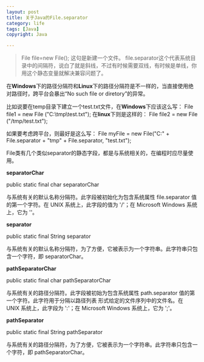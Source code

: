 ```yaml
---
layout: post
title: 关于Java的File.separator
category: life
tags: [Java]
copyright: Java

---
```


> File file=new File(); 这句是新建一个文件。
> file.separator这个代表系统目录中的间隔符，说白了就是斜线，不过有时候需要双线，有时候是单线，你用这个静态变量就解决兼容问题了。

 

在**Windows**下的路径分隔符和**Linux**下的路径分隔符是不一样的，当直接使用绝对路径时，跨平台会暴出“No such file or diretory”的异常。

比如说要在temp目录下建立一个test.txt文件，在**Windows**下应该这么写：
File file1 = new File ("C:\tmp\test.txt");
在**linux**下则是这样的：
File file2 = new File ("/tmp/test.txt");

如果要考虑跨平台，则最好是这么写：
File myFile = new File("C:" + File.separator + "tmp" + File.separator, "test.txt");

File类有几个类似separator的静态字段，都是与系统相关的，在编程时应尽量使用。

**separatorChar**

public static final char separatorChar

与系统有关的默认名称分隔符。此字段被初始化为包含系统属性 file.separator 值的第一个字符。在 UNIX 系统上，此字段的值为 '/'；在 Microsoft Windows 系统上，它为 '\'。

**separator**

public static final String separator

与系统有关的默认名称分隔符，为了方便，它被表示为一个字符串。此字符串只包含一个字符，即 separatorChar。

**pathSeparatorChar**

public static final char pathSeparatorChar

与系统有关的路径分隔符。此字段被初始为包含系统属性 path.separator 值的第一个字符。此字符用于分隔以路径列表 形式给定的文件序列中的文件名。在 UNIX 系统上，此字段为 ':'；在 Microsoft Windows 系统上，它为 ';'。

**pathSeparator**

public static final String pathSeparator

与系统有关的路径分隔符，为了方便，它被表示为一个字符串。此字符串只包含一个字符，即 pathSeparatorChar。